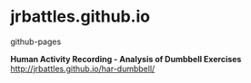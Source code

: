 # jrbattles.github.io
github-pages 

**Human Activity Recording - Analysis of Dumbbell Exercises**
http://jrbattles.github.io/har-dumbbell/
